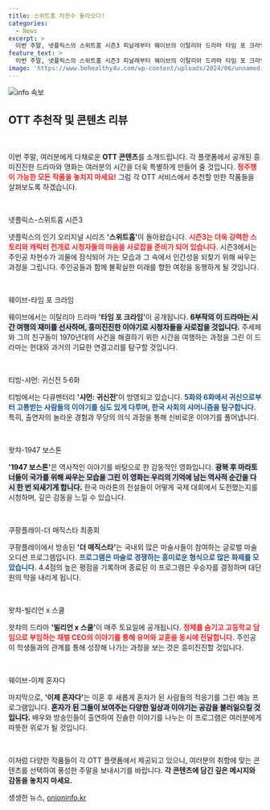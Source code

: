 ```yaml
---
title: 스위트홈 차현수 돌아오다!
categories:
  - News
excerpt: >
  이번 주말, 넷플릭스의 스위트홈 시즌3 피날레부터 웨이브의 이탈리아 드라마 타임 포 크라임, 티빙의 다큐멘터리 샤먼: 귀신전까지 꼭 챙겨봐야 할 최신 OTT 추천작을 소개합니다! 
feature_text: >
  이번 주말, 넷플릭스의 스위트홈 시즌3 피날레부터 웨이브의 이탈리아 드라마 타임 포 크라임, 티빙의 다큐멘터리 샤먼: 귀신전까지 꼭 챙겨봐야 할 최신 OTT 추천작을 소개합니다! 
image: 'https://www.behealthy4u.com/wp-content/uploads/2024/06/unnamed-file.png'
---
```


<p><img src="https://www.behealthy4u.com/wp-content/uploads/2024/06/unnamed-file.png" alt="info 속보" /></p>

<h2 data-ke-size="size26">OTT 추천작 및 콘텐츠 리뷰</h2>

<p data-ke-size="size16">&nbsp;</p>

<p>이번 주말, 여러분에게 다채로운 <b>OTT 콘텐츠</b>를 소개드립니다. 각 플랫폼에서 공개된 흥미진진한 드라마와 영화는 여러분의 시간을 더욱 특별하게 만들어 줄 것입니다. <b><span style="color: #ee2323;">정주행이 가능한 모든 작품을 놓치지 마세요!</span></b> 그럼 각 OTT 서비스에서 추천할 만한 작품들을 살펴보도록 하겠습니다.</p>

<p data-ke-size="size16">&nbsp;</p>

<p>넷플릭스-스위트홈 시즌3</p>

<p>넷플릭스의 인기 오리지널 시리즈 <b>'스위트홈'</b>이 돌아왔습니다. <b><span style="color: #ee2323;">시즌3는 더욱 강력한 스토리와 캐릭터 전개로 시청자들의 마음을 사로잡을 준비가 되어 있습니다.</span></b> 시즌3에서는 주인공 차현수가 괴물에 잠식되어 가는 모습과 그 속에서 인간성을 되찾기 위해 싸우는 과정을 그립니다. 주인공들과 함께 불확실한 미래를 향한 여정을 동행하게 될 것입니다.</p>

<p data-ke-size="size16">&nbsp;</p>

<p>웨이브-타임 포 크라임</p>

<p>웨이브에서는 이탈리아 드라마 <b>'타임 포 크라임'</b>이 공개됩니다. <b><span style="background-color: #21538527;">6부작의 이 드라마는 시간 여행의 재미를 선사하며, 흥미진진한 이야기로 시청자들을 사로잡을 것입니다.</span></b> 주세페와 그의 친구들이 1970년대의 사건을 해결하기 위한 시간을 여행하는 과정을 그린 이 드라마는 현대와 과거의 기묘한 연결고리를 탐구할 것입니다.</p>

<p data-ke-size="size16">&nbsp;</p>

<p>티빙-샤먼: 귀신전 5·6화</p>

<p>티빙에서는 다큐멘터리 <b>'샤먼: 귀신전'</b>이 방영되고 있습니다. <b><span style="color: #1a5490;">5화와 6화에서 귀신으로부터 고통받는 사람들의 이야기를 심도 있게 다루며, 한국 사회의 샤머니즘을 탐구합니다.</span></b> 특히, 출연자의 놀라운 경험과 무당의 의식 과정을 통해 신비로운 이야기를 풀어냅니다.</p>

<p data-ke-size="size16">&nbsp;</p>

<p>왓챠-1947 보스톤</p>

<p><b>'1947 보스톤'</b>은 역사적인 이야기를 바탕으로 한 감동적인 영화입니다. <b><span style="background-color: #21538527;">광복 후 마라토너들이 국가를 위해 싸우는 모습을 그린 이 영화는 우리의 기억에 남는 역사적 순간을 다시 한 번 되새기게 합니다.</span></b> 한국 마라톤의 전설들이 어떻게 국제 대회에서 도전했는지를 시청하며, 깊은 감동을 느낄 수 있습니다.</p>

<p data-ke-size="size16">&nbsp;</p>

<p>쿠팡플레이-더 매직스타 최종회</p>

<p>쿠팡플레이에서 방송된 <b>'더 매직스타'</b>는 국내외 많은 마술사들이 참여하는 글로벌 마술 오디션 프로그램입니다. <b><span style="color: #1a5490;">프로그램은 마술로 경쟁하는 흥미로운 형식으로 많은 화제를 모았습니다.</span></b> 4.4점의 높은 평점을 기록하며 종료된 이 프로그램은 우승자를 결정하며 대단원의 막을 내리게 됩니다.</p>

<p data-ke-size="size16">&nbsp;</p>

<p>왓챠-빌리언 x 스쿨</p>

<p>왓챠의 드라마 <b>'빌리언 x 스쿨'</b>이 매주 토요일에 공개됩니다. <b><span style="color: #ee2323;">정체를 숨기고 고등학교 담임으로 부임하는 재벌 CEO의 이야기를 통해 유머와 교훈을 동시에 전달합니다.</span></b> 주인공이 학생들과의 관계를 통해 성장해 나가는 과정을 보는 것은 흥미진진할 것입니다.</p>

<p data-ke-size="size16">&nbsp;</p>

<p>웨이브-이제 혼자다</p>

<p>마지막으로, <b>'이제 혼자다'</b>는 이혼 후 새롭게 혼자가 된 사람들의 적응기를 그린 예능 프로그램입니다. <b><span style="background-color: #21538527;">혼자가 된 그들이 보여주는 다양한 일상과 이야기는 공감을 불러일으킬 것입니다.</span></b> 배우와 방송인들이 출연하여 진솔한 이야기를 나누는 이 프로그램은 여러분에게 따뜻한 위로가 될 것입니다.</p>

<p data-ke-size="size16">&nbsp;</p>

<p>이처럼 다양한 작품들이 각 OTT 플랫폼에서 제공되고 있으니, 여러분의 취향에 맞는 콘텐츠를 선택하여 풍성한 주말을 보내시기를 바랍니다. <b>각 콘텐츠에 담긴 깊은 메시지와 감동을 놓치지 마세요.</b></p>
생생한 뉴스, <a href="https://onioninfo.kr" rel="dofollow">onioninfo.kr</a>


